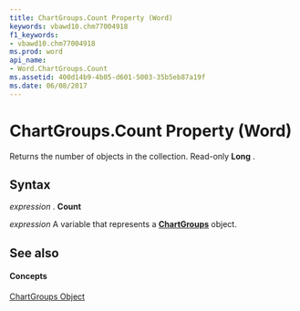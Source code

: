 ```yaml
---
title: ChartGroups.Count Property (Word)
keywords: vbawd10.chm77004918
f1_keywords:
- vbawd10.chm77004918
ms.prod: word
api_name:
- Word.ChartGroups.Count
ms.assetid: 400d14b9-4b05-d601-5003-35b5eb87a19f
ms.date: 06/08/2017
---
```



# ChartGroups.Count Property (Word)

Returns the number of objects in the collection. Read-only  **Long** .


## Syntax

 _expression_ . **Count**

 _expression_ A variable that represents a **[ChartGroups](chartgroups-object-word.md)** object.


## See also


#### Concepts


[ChartGroups Object](chartgroups-object-word.md)

